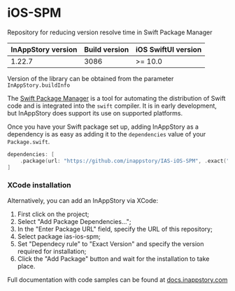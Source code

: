 # iOS-SPM
Repository for reducing version resolve time in Swift Package Manager

| InAppStory version | Build version | iOS SwiftUI version |
|--------------------|---------------|---------------------|
| 1.22.7             | 3086          | >= 10.0             |

Version of the library can be obtained from the parameter `InAppStory.buildInfo`

The [Swift Package Manager](https://swift.org/package-manager/) is a tool for automating the distribution of Swift code and is integrated into the `swift` compiler. It is in early development, but InAppStory does support its use on supported platforms.

Once you have your Swift package set up, adding InAppStory as a dependency is as easy as adding it to the `dependencies` value of your `Package.swift`.

```swift
dependencies: [
    .package(url: "https://github.com/inappstory/IAS-iOS-SPM", .exact("1.22.7-SwiftUI"))
]
```

### XCode installation
Alternatively, you can add an InAppStory via XCode:
1. First click on the project;
2. Select "Add Package Dependencies...";
3. In the "Enter Package URL" field, specify the URL of this repository;
4. Select package ias-ios-spm;
5. Set "Dependecy rule" to "Exact Version" and specify the version required for installation;
6. Click the "Add Package" button and wait for the installation to take place.


Full documentation with code samples can be found at [docs.inappstory.com](https://docs.inappstory.com/sdk-guides/ios/how-to-get-started.html)
